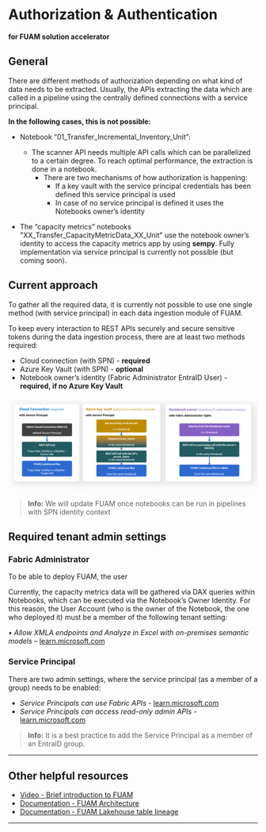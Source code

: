 # Authorization & Authentication
**for FUAM solution accelerator**

## General

There are different methods of authorization depending on what kind of data needs to be extracted.
Usually, the APIs extracting the data which are called in a pipeline using the centrally defined connections with a service principal.


**In the following cases, this is not possible:**
- Notebook “01_Transfer_Incremental_Inventory_Unit”: 
    - The scanner API needs multiple API calls which can be parallelized to a certain degree. To reach optimal performance, the extraction is done in a notebook. 
        - There are two mechanisms of how authorization is happening:
            - If a key vault with the service principal credentials has been defined this service principal is used
            - In case of no service principal is defined it uses the Notebooks owner’s identity

- The “capacity metrics” notebooks "XX_Transfer_CapacityMetricData_XX_Unit" use the notebook owner’s identity to access the capacity metrics app by using **sempy**. Fully implementation via service principal is currently not possible (but coming soon).

## Current approach

To gather all the required data, it is currently not possible to use one single method (with service principal) in each data ingestion module of FUAM.

To keep every interaction to REST APIs securely and secure sensitive tokens during the data ingestion process, there are at least two methods required:
- Cloud connection (with SPN) - **required**
- Azure Key Vault (with SPN) - **optional**
- Notebook owner’s identity (Fabric Administrator EntraID User) - **required, if no Azure Key Vault**

![FUAM authorization methods](/monitoring/fabric-unified-admin-monitoring/media/general/fuam_authorization_methods.png)

> **Info:** We will update FUAM once notebooks can be run in pipelines with SPN identity context


## Required tenant admin settings

### Fabric Administrator

To be able to deploy FUAM, the user 

Currently, the capacity metrics data will be gathered via DAX queries within Notebooks, which can be executed via the Notebook’s Owner Identity. For this reason, the User Account (who is the owner of the Notebook, the one who deployed it) must be a member of the following tenant setting:

•	_Allow XMLA endpoints and Analyze in Excel with on-premises semantic models_ – [learn.microsoft.com](https://learn.microsoft.com/en-us/fabric/admin/service-admin-portal-integration#allow-xmla-endpoints-and-analyze-in-excel-with-on-premises-datasets)


### Service Principal 

There are two admin settings, where the service principal (as a member of a group) needs to be enabled:
  - _Service Principals can use Fabric APIs_ - [learn.microsoft.com](https://learn.microsoft.com/en-us/fabric/admin/enable-service-principal-admin-apis)
  - _Service Principals can access read-only admin APIs_ - [learn.microsoft.com](https://learn.microsoft.com/en-us/fabric/admin/enable-service-principal-admin-apis)

> **Info:** It is a best practice to add the Service Principal as a member of an EntraID group.



----------------

## Other helpful resources
- [Video - Brief introduction to FUAM](https://youtu.be/CmHMOsQcMGI)
- [Documentation - FUAM Architecture](/monitoring/fabric-unified-admin-monitoring/media/documentation/FUAM_Architecture.md)
- [Documentation - FUAM Lakehouse table lineage](/monitoring/fabric-unified-admin-monitoring/media/documentation/FUAM_Documentation_Lakehouse_table_lineage.pdf)

----------------